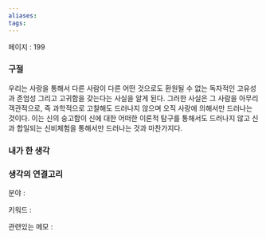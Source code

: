 ```yaml
---
aliases: 
tags:
---
```

페이지 : 199

### 구절
우리는 사랑을 통해서 다른 사람이 다른 어떤 것으로도 환원될 수 없는 독자적인 고유성과 존엄성 그리고 고귀함을 갖는다는 사실을 알게 된다. 그러한 사실은 그 사람을 아무리 객관적으로, 즉 과학적으로 고찰해도 드러나지 않으며 오직 사랑에 의해서만 드러나는 것이다. 이는 신의 숭고함이 신에 대한 어떠한 이론적 탐구를 통해서도 드러나지 않고 신과 합일되는 신비체험을 통해서만 드러나는 것과 마찬가지다.


### 내가 한 생각


### 생각의 연결고리
분야 : 

키워드 : 

관련있는 메모 : 